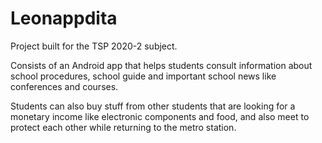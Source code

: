 # Leonappdita
Project built for the TSP 2020-2 subject.

Consists of an Android app that helps students consult information about school procedures, school guide and important school news like conferences and courses.

Students can also buy stuff from other students that are looking for a monetary income like electronic components and food, and also meet to protect each other while returning to the metro station.
